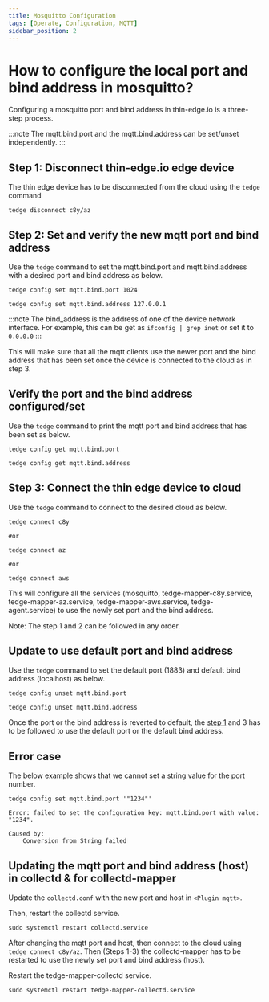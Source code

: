```yaml
---
title: Mosquitto Configuration
tags: [Operate, Configuration, MQTT]
sidebar_position: 2
---
```


# How to configure the local port and bind address in mosquitto?

Configuring a mosquitto port and bind address in thin-edge.io is a three-step process.

:::note
The mqtt.bind.port and the mqtt.bind.address can be set/unset independently.
:::

## Step 1: Disconnect thin-edge.io edge device

The thin edge device has to be disconnected from the cloud using the `tedge` command

```shell
tedge disconnect c8y/az
```

## Step 2: Set and verify the new mqtt port and bind address

Use the `tedge` command to set the mqtt.bind.port and mqtt.bind.address with a desired port and bind address as below.

```shell
tedge config set mqtt.bind.port 1024
```

```shell
tedge config set mqtt.bind.address 127.0.0.1
```

:::note
The bind_address is the address of one of the device network interface.
For example, this can be get as `ifconfig | grep inet` or set it to `0.0.0.0`
:::

This will make sure that all the mqtt clients use the newer port and the bind address that
has been set once the device is connected to the cloud as in step 3.

## Verify the port and the bind address configured/set

Use the `tedge` command to print the mqtt port and bind address that has been set as below.

```shell
tedge config get mqtt.bind.port
```

```shell
tedge config get mqtt.bind.address
```

## Step 3: Connect the thin edge device to cloud

Use the `tedge` command to connect to the desired cloud as below.

```shell
tedge connect c8y

#or

tedge connect az

#or

tedge connect aws
```

This will configure all the services (mosquitto, tedge-mapper-c8y.service, tedge-mapper-az.service,
  tedge-mapper-aws.service, tedge-agent.service) to use the newly set port and the bind address.
  
Note: The step 1 and 2 can be followed in any order.

## Update to use default port and bind address

Use the `tedge` command to set the default port (1883) and default bind address (localhost) as below.

```shell
tedge config unset mqtt.bind.port
```

```shell
tedge config unset mqtt.bind.address
```

Once the port or the bind address is reverted to default, the [step 1](#Step-3:-Connect-the-thin-edge-device-to-cloud)
and 3 has to be followed to use the default port or the default bind address.

## Error case

The below example shows that we cannot set a string value for the port number.

```shell
tedge config set mqtt.bind.port '"1234"'

Error: failed to set the configuration key: mqtt.bind.port with value: "1234".

Caused by:
    Conversion from String failed
```

## Updating the mqtt port and bind address (host) in collectd & for collectd-mapper

Update the `collectd.conf` with the new port and host in `<Plugin mqtt>`.

Then, restart the collectd service.

```shell
sudo systemctl restart collectd.service
```

After changing the mqtt port and host, then connect to the cloud using `tedge connect c8y/az`.
Then (Steps 1-3) the collectd-mapper has to be restarted to use the newly set port and bind address (host).

Restart the tedge-mapper-collectd service.

```shell
sudo systemctl restart tedge-mapper-collectd.service
```
